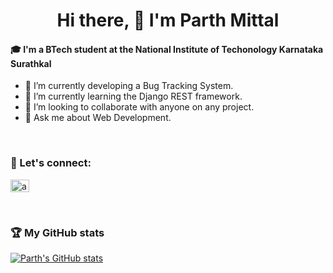 <h1 align="center"> Hi there, 👋 I'm Parth Mittal</h1>


#### 🎓 I'm a BTech student at the National Institute of Techonology Karnataka Surathkal

- 🔭 I’m currently developing a Bug Tracking System.
- 🌱 I’m currently learning the Django REST framework. 
- 👯 I’m looking to collaborate with anyone on any project.
- 💬 Ask me about Web Development.
<br/>

### :email: Let's connect:

<a href="https://www.linkedin.com/in/parth-mittal-b98b50201/" target="blank"><img align="center" src="https://raw.githubusercontent.com/rahuldkjain/github-profile-readme-generator/master/src/images/icons/Social/linked-in-alt.svg" alt="anas-aijaz-98a2a41bb" height="20" width="30" /></a>

<br/>

### 🏆 My GitHub stats

[![Parth's GitHub stats](https://github-readme-stats.vercel.app/api?username=mittal-parth&count_private=true&show_icons=true&theme=algolia&include_all_commits=true)](https://github.com/anuraghazra/github-readme-stats)
